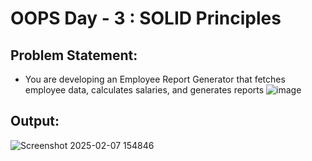 ﻿# OOPS Day - 3 : SOLID Principles
## Problem Statement:
- You are developing an Employee Report Generator that fetches employee data, calculates salaries, and generates reports
![image](https://github.com/user-attachments/assets/d4296dc7-61e6-40bb-904b-3c660c8e0260)

## Output:
![Screenshot 2025-02-07 154846](https://github.com/user-attachments/assets/ef6a85e3-6c3b-4751-92a7-f26b6595b78c)
